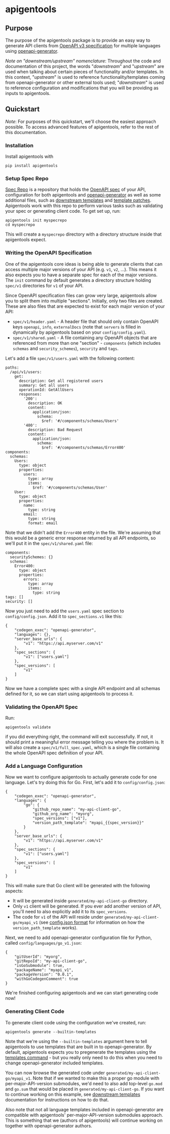 #  apigentools

## Purpose

The purpose of the apigentools package is to provide an easy way to generate API clients from [OpenAPI v3 specification](https://github.com/OAI/OpenAPI-Specification/) for multiple languages using [openapi-generator](https://github.com/OpenAPITools/openapi-generator).

*Note on "downstream/upstream" nomenclature*: Throughout the code and documentation of this project, the words "*downstream*" and "*upstream*" are used when talking about certain pieces of functionality and/or templates. In this context, "*upstream*" is used to reference functionality/templates coming from openapi-generator or other external tools used; "*downstream*" is used to reference configuration and modifications that you will be providing as inputs to apigentools.

## Quickstart

*Note*: For purposes of this quickstart, we'll choose the easiest approach possible. To access advanced features of apigentools, refer to the rest of this documentation.

### Installation

Install apigentools with

```
pip install apigentools
```

### Setup Spec Repo

[Spec Repo](spec_repo.md) is a repository that holds the [OpenAPI spec](https://www.openapis.org/) of your API, configuration for both apigentools and [openapi-generator](https://github.com/OpenAPITools/openapi-generator) as well as some additional files, such as [downstream templates](workflow.md#add-downstream-templates) and [template patches](workflow.md#add-template-patches). Apigentools work with this repo to perform various tasks such as validating your spec or generating client code. To get set up, run:

```
apigentools init myspecrepo
cd myspecrepo
```

This will create a `myspecrepo` directory with a directory structure inside that apigentools expect.

### Writing the OpenAPI Specification

One of the apigentools core ideas is being able to generate clients that can access multiple major versions of your API (e.g. `v1`, `v2`, ...). This means it also expects you to have a separate spec for each of the major versions. The `init` command by default generates a directory structure holding `spec/v1` directories for `v1` of your API.

Since OpenAPI specification files can grow very large, apigentools allow you to split them into multiple "sections". Initially, only two files are created. These are also files that are expected to exist for each major version of your API:

* `spec/v1/header.yaml` - A header file that should only contain OpenAPI keys `openapi`, `info`, `externalDocs` (note that `servers` is filled in dynamically by apigentools based on your `config/config.yaml`).
* `spec/v1/shared.yaml` - A file containing any OpenAPI objects that are referenced from more than one "section" - `components` (which includes `schemas` and `security_schemes`), `security` and `tags`.

Let's add a file `spec/v1/users.yaml` with the following content:

```
paths:
  /api/v1/users:
    get:
      description: Get all registered users
      summary: Get all users
      operationId: GetAllUsers
      responses:
        '200':
          description: OK
          content:
            application/json:
              schema:
                $ref: '#/components/schemas/Users'
        '400':
          description: Bad Request
          content:
            application/json:
              schema:
                $ref: '#/components/schemas/Error400'
components:
  schemas:
    Users:
      type: object
      properties:
        users:
          type: array
          items:
            $ref: '#/components/schemas/User'
    User:
      type: object
      properties:
        name:
          type: string
        email:
          type: string
          format: email
```

Note that we didn't add the `Error400` entity in the file. We're assuming that this would be a generic error response returned by all API endpoints, so we'll put it in the `spec/v1/shared.yaml` file:

```
components:
  securitySchemes: {}
  schemas:
    Error400:
      type: object
      properties:
        errors:
          type: array
          items:
            type: string
tags: []
security: []
```

Now you just need to add the `users.yaml` spec section to `config/config.json`. Add it to `spec_sections.v1` like this:

```
{
    "codegen_exec": "openapi-generator",
    "languages": {},
    "server_base_urls": {
        "v1": "https://api.myserver.com/v1"
    },
    "spec_sections": {
        "v1": ["users.yaml"]
    },
    "spec_versions": [
        "v1"
    ]
}
```

Now we have a complete spec with a single API endpoint and all schemas defined for it, so we can start using apigentools to process it.

### Validating the OpenAPI Spec

Run:

```
apigentools validate
```

if you did everything right, the command will exit successfully. If not, it should print a meaningful error message telling you where the problem is. It will also create a `spec/v1/full_spec.yaml`, which is a single file containing the whole OpenAPI spec definition of your API.

### Add a Language Configuration

Now we want to configure apigentools to actually generate code for one language. Let's try doing this for Go. First, let's add it to `config/config.json`:

```
{
    "codegen_exec": "openapi-generator",
    "languages": {
        "go": {
            "github_repo_name": "my-api-client-go",
            "github_org_name": "myorg",
            "spec_versions": ["v1"],
            "version_path_template": "myapi_{{spec_version}}"
        }
    },
    "server_base_urls": {
        "v1": "https://api.myserver.com/v1"
    },
    "spec_sections": {
        "v1": ["users.yaml"]
    },
    "spec_versions": [
        "v1"
    ]
}
```

This will make sure that Go client will be generated with the following aspects:

* It will be generated inside `generated/my-api-client-go` directory.
* Only `v1` client will be generated. If you ever add another version of API, you'll need to also explicitly add it to its `spec_versions`.
* The code for `v1` of the API will reside under `generated/my-api-client-go/myapi_v1` (see [config.json format](file_formats.md#configconfigjson) for information on how the `version_path_template` works).

Next, we need to add openapi-generator configuration file for Python, called `config/languages/go_v1.json`:

```
{
    "gitUserId": "myorg",
    "gitRepoId": "my-api-client-go",
    "isGoSubmodule": true,
    "packageName": "myapi_v1",
    "packageVersion": "0.0.1",
    "withGoCodegenComment": true
}
```

We're finished configuring apigentools and we can start generating code now!

### Generating Client Code

To generate client code using the configuration we've created, run:

```
apigentools generate --builtin-templates
```

Note that we're using the `--builtin-templates` argument here to tell apigentools to use templates that are built in to openapi-generator. By default, apigentools expects you to pregenerate the templates using the [templates command](cli.md#apigentools-templates) - but you really only need to do this when you need to change openapi-generator included templates.

You can now browse the generated code under `generated/my-api-client-go/myapi_v1`. Note that if we wanted to make this a proper go module with per-major-API-version submodules, we'd need to also add top-level `go.mod` and `go.sum` that would be placed in `generated/my-api-client-go`. If you want to continue working on this example, see [downstream templates](workflow.md#add-downstream-templates) documentation for instructions on how to do that.

Also note that not all language templates included in openapi-generator are compatible with apigentools' per-major-API-version submodules approach. This is something that we (authors of apigentools) will continue working on together with openapi-generator authors.
